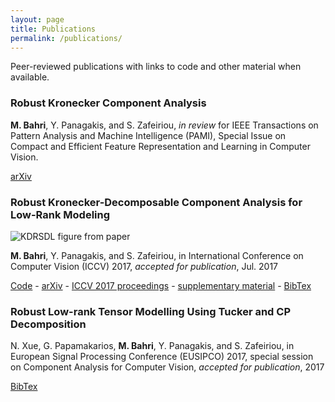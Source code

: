 ```yaml
---
layout: page
title: Publications
permalink: /publications/
---
```


Peer-reviewed publications with links to code and other material when available.

### Robust Kronecker Component Analysis

**M. Bahri**, Y. Panagakis, and S. Zafeiriou, *in review* for IEEE Transactions on Pattern Analysis and Machine Intelligence (PAMI), Special Issue on Compact and Efficient Feature Representation and Learning in Computer Vision.

[arXiv](https://arxiv.org/abs/1801.06432)

### Robust Kronecker-Decomposable Component Analysis for Low-Rank Modeling

![KDRSDL figure from paper](../assets/images/projects/kdrsdl.svg)

**M. Bahri**, Y. Panagakis, and S. Zafeiriou, in International Conference on Computer Vision (ICCV) 2017, *accepted for publication*, Jul. 2017

[Code](https://github.com/mbahri/KDRSDL) - [arXiv](https://arxiv.org/abs/1703.07886) - [ICCV 2017 proceedings](http://openaccess.thecvf.com/content_iccv_2017/html/Bahri_Robust_Kronecker-Decomposable_Component_ICCV_2017_paper.html) - [supplementary material](http://bahri.io/PDF/KDRSDL_supplementary.pdf) - [BibTex](http://bahri.io/bibtex/iccv_bahri_2017.bib)

### Robust Low-rank Tensor Modelling Using Tucker and CP Decomposition

N. Xue, G. Papamakarios, **M. Bahri**, Y. Panagakis, and S. Zafeiriou, in European Signal Processing Conference (EUSIPCO) 2017, special session on Component Analysis for Computer Vision, *accepted for publication*, 2017

[BibTex](http://bahri.io/bibtex/eusipco_xue_2017.bib)

